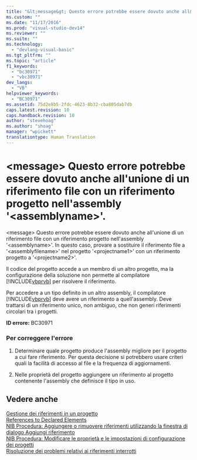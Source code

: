 ```yaml
---
title: "&lt;message&gt; Questo errore potrebbe essere dovuto anche all&#39;unione di un riferimento file con un riferimento progetto nell&#39;assembly &#39;&lt;assemblyname&gt;&#39;. | Microsoft Docs"
ms.custom: ""
ms.date: "11/17/2016"
ms.prod: "visual-studio-dev14"
ms.reviewer: ""
ms.suite: ""
ms.technology: 
  - "devlang-visual-basic"
ms.tgt_pltfrm: ""
ms.topic: "article"
f1_keywords: 
  - "bc30971"
  - "vbc30971"
dev_langs: 
  - "VB"
helpviewer_keywords: 
  - "BC30971"
ms.assetid: 75d2e8b5-2fdc-4623-8b32-cba805dab7db
caps.latest.revision: 10
caps.handback.revision: 10
author: "stevehoag"
ms.author: "shoag"
manager: "wpickett"
translationtype: Human Translation
---
```

# &lt;message&gt; Questo errore potrebbe essere dovuto anche all&#39;unione di un riferimento file con un riferimento progetto nell&#39;assembly &#39;&lt;assemblyname&gt;&#39;.
\<message\> Questo errore potrebbe essere dovuto anche all'unione di un riferimento file con un riferimento progetto nell'assembly '\<assemblyname\>'. In questo caso, provare a sostituire il riferimento file a '\<assemblyfilename\>' nel progetto '\<projectname1\>' con un riferimento progetto a '\<projectname2\>'.  
  
 Il codice del progetto accede a un membro di un altro progetto, ma la configurazione della soluzione non permette al compilatore [!INCLUDE[vbprvb](../../../csharp/programming-guide/concepts/linq/includes/vbprvb_md.md)] per risolvere il riferimento.  
  
 Per accedere a un tipo definito in un altro assembly, il compilatore [!INCLUDE[vbprvb](../../../csharp/programming-guide/concepts/linq/includes/vbprvb_md.md)] deve avere un riferimento a quell'assembly. Deve trattarsi di un riferimento unico, non ambiguo, che non generi riferimenti circolari tra i progetti.  
  
 **ID errore:** BC30971  
  
### Per correggere l'errore  
  
1.  Determinare quale progetto produce l'assembly migliore per il progetto a cui fare riferimento. Per questa decisione si potrebbero usare criteri quali la facilità di accesso al file e la frequenza di aggiornamenti.  
  
2.  Nelle proprietà del progetto aggiungere un riferimento al progetto contenente l'assembly che definisce il tipo in uso.  
  
## Vedere anche  
 [Gestione dei riferimenti in un progetto](/visual-studio/ide/managing-references-in-a-project)   
 [References to Declared Elements](../../../visual-basic/programming-guide/language-features/declared-elements/references-to-declared-elements.md)   
 [NIB Procedura: Aggiungere o rimuovere riferimenti utilizzando la finestra di dialogo Aggiungi riferimento](http://msdn.microsoft.com/it-it/3bd75d61-f00c-47c0-86a2-dd1f20e231c9)   
 [NIB Procedura: Modificare le proprietà e le impostazioni di configurazione dei progetti](http://msdn.microsoft.com/it-it/e7184bc5-2f2b-4b4f-aa9a-3ecfcbc48b67)   
 [Risoluzione dei problemi relativi ai riferimenti interrotti](/visual-studio/ide/troubleshooting-broken-references)